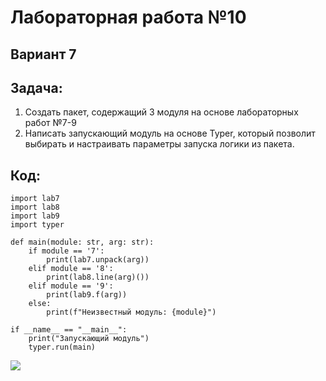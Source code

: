 # Лабораторная работа №10
## Вариант 7
## Задача:
1. Создать пакет, содержащий 3 модуля на основе лабораторных работ №7-9
2. Написать запускающий модуль на основе Typer, который позволит выбирать и настраивать параметры запуска логики из пакета.

## Код:
```
import lab7
import lab8
import lab9
import typer

def main(module: str, arg: str):
    if module == '7':
        print(lab7.unpack(arg))
    elif module == '8':
        print(lab8.line(arg)())
    elif module == '9':
        print(lab9.f(arg))
    else:
        print(f"Неизвестный модуль: {module}")

if __name__ == "__main__":
    print("Запускающий модуль")
    typer.run(main)
```

![](uXAzqPFFxXhLhzI8YvsQzHY48gq7zKAN4mAMJERUaLP8JrX3gFsuJHKWevY4_JR5uAEx6UtxxUjm7Pqxhvc5-UG.jpg)
